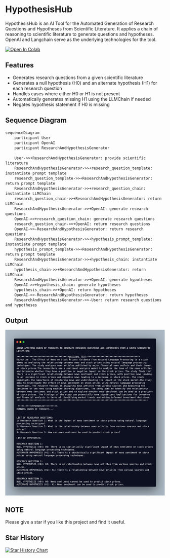 # HypothesisHub
HypothesisHub is an AI Tool for the Automated Generation of Research Questions and Hypotheses from Scientific Literature. It applies a chain of reasoning to scientific literature to generate questions and hypotheses. OpenAI and Langchain serve as the underlying technologies for the tool.

[![Open In Colab](https://colab.research.google.com/assets/colab-badge.svg)](https://colab.research.google.com/github/bhaskatripathi/HypothesisHub/blob/main/Hypothesis_Hub.ipynb)


## Features
- Generates research questions from a given scientific literature
- Generates a null hypothesis (H0) and an alternate hypothesis (H1) for each research question
- Handles cases where either H0 or H1 is not present
- Automatically generates missing H1 using the LLMChain if needed
- Negates hypothesis statement if H0 is missing

## Sequence Diagram
``` mermaid
sequenceDiagram
    participant User
    participant OpenAI
    participant ResearchAndHypothesisGenerator

    User->>+ResearchAndHypothesisGenerator: provide scientific literature
    ResearchAndHypothesisGenerator->>+research_question_template: instantiate prompt template
    research_question_template->>+ResearchAndHypothesisGenerator: return prompt template
    ResearchAndHypothesisGenerator->>+research_question_chain: instantiate LLMChain
    research_question_chain->>+ResearchAndHypothesisGenerator: return LLMChain
    ResearchAndHypothesisGenerator->>+OpenAI: generate research questions
    OpenAI->>+research_question_chain: generate research questions
    research_question_chain->>+OpenAI: return research questions
    OpenAI->>-ResearchAndHypothesisGenerator: return research questions
    ResearchAndHypothesisGenerator->>+hypothesis_prompt_template: instantiate prompt template
    hypothesis_prompt_template->>+ResearchAndHypothesisGenerator: return prompt template
    ResearchAndHypothesisGenerator->>+hypothesis_chain: instantiate LLMChain
    hypothesis_chain->>+ResearchAndHypothesisGenerator: return LLMChain
    ResearchAndHypothesisGenerator->>+OpenAI: generate hypotheses
    OpenAI->>+hypothesis_chain: generate hypotheses
    hypothesis_chain->>+OpenAI: return hypotheses
    OpenAI->>-ResearchAndHypothesisGenerator: return hypotheses
    ResearchAndHypothesisGenerator->>-User: return research questions and hypotheses
```
## Output
[![Output image](https://github.com/bhaskatripathi/HypothesisHub/blob/main/output.png)](https://github.com/bhaskatripathi/HypothesisHub/blob/main/output.png)

## NOTE
Please give a star if you like this project and find it useful.
## Star History

[![Star History Chart](https://api.star-history.com/svg?repos=bhaskatripathi/HypothesisHub&type=Date)](https://star-history.com/#bhaskatripathi/HypothesisHub&Date)

